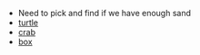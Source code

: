* Need to pick and find if we have enough sand
* [turtle](https://www.amazon.com/Little-Tikes-Turtle-Sandbox-Girls/dp/B0CCRJY4S9/ref=sr_1_7?crid=3J4UWEBZ9PKYK&dib=eyJ2IjoiMSJ9.8OCkywCibWl-vllQDaFEQPJuktprg6hkmbp_b7juDXjfT9ut9lCDoJH1GJeOVcJgtAQdqGjq1uyxAQ-xHtf3a7ItcMk2rvMFmDsyqpo0AeiyHHLDyaotHti2vG_0mDd5tdlE6RHxcwmxG3vkzxYPM8zFH22Mh6hUt2MvjXQV0EyAeTEN9Xn9u0wY5i2xQ9v0MHIU6mC5ipNpfen3QSIBsJS_ZhkRCdBCFpwS0O9U6iF9t4uEBuYQCLnpnEAgpvX6En_q6JSS8Mgt8Yihl4_mZ3c7S1MTjeiihINbB8sHZIw.t37Wlfxtz2zQwoowlzFLKIE2HD7V2J0QHldJOyBKrgQ&dib_tag=se&keywords=sandbox%2Bwith%2Blid&qid=1754342437&sprefix=sandbox%2Bwith%2Blid%2Caps%2C108&sr=8-7&th=1)
* [crab](https://www.amazon.com/Simplay3-Coastal-Assembled-Playground-Backyard/dp/B0DYRKFVP1/ref=sr_1_4_sspa?crid=8JQJTU4M2K5Q&dib=eyJ2IjoiMSJ9.8OCkywCibWl-vllQDaFEQPJuktprg6hkmbp_b7juDXjfT9ut9lCDoJH1GJeOVcJgtAQdqGjq1uyxAQ-xHtf3a7ItcMk2rvMFmDsyqpo0AeiyHHLDyaotHti2vG_0mDd5tdlE6RHxcwmxG3vkzxYPM8zFH22Mh6hUt2MvjXQV0EyAeTEN9Xn9u0wY5i2xQ9v0MHIU6mC5ipNpfen3QSIBsJS_ZhkRCdBCFpwS0O9U6iF9t4uEBuYQCLnpnEAgpvX6En_q6JSS8Mgt8Yihl4_mZ3c7S1MTjeiihINbB8sHZIw.t37Wlfxtz2zQwoowlzFLKIE2HD7V2J0QHldJOyBKrgQ&dib_tag=se&keywords=sandbox%2Bwith%2Blid&qid=1754342541&sprefix=sandbox%2Bwith%2Blid%2Caps%2C209&sr=8-4-spons&sp_csd=d2lkZ2V0TmFtZT1zcF9hdGY&th=1)
* [box](https://www.amazon.com/Step2-Naturally-Playful-Sandbox-Bonus/dp/B07QBCRDJP/ref=sr_1_20_sspa?crid=8JQJTU4M2K5Q&dib=eyJ2IjoiMSJ9.8OCkywCibWl-vllQDaFEQPJuktprg6hkmbp_b7juDXjfT9ut9lCDoJH1GJeOVcJgtAQdqGjq1uyxAQ-xHtf3a7ItcMk2rvMFmDsyqpo0AeiyHHLDyaotHti2vG_0mDd5tdlE6RHxcwmxG3vkzxYPM8zFH22Mh6hUt2MvjXQV0EyAeTEN9Xn9u0wY5i2xQ9v0MHIU6mC5ipNpfen3QSIBsJS_ZhkRCdBCFpwS0O9U6iF9t4uEBuYQCLnpnEAgpvX6En_q6JSS8Mgt8Yihl4_mZ3c7S1MTjeiihINbB8sHZIw.t37Wlfxtz2zQwoowlzFLKIE2HD7V2J0QHldJOyBKrgQ&dib_tag=se&keywords=sandbox%2Bwith%2Blid&qid=1754342541&sprefix=sandbox%2Bwith%2Blid%2Caps%2C209&sr=8-20-spons&sp_csd=d2lkZ2V0TmFtZT1zcF9tdGY&th=1)

